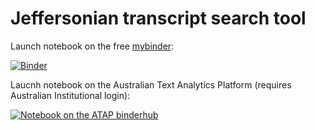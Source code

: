 # Jeffersonian transcript search tool

Launch notebook on the free [mybinder](https://mybinder.org): 

[![Binder](https://mybinder.org/badge_logo.svg)](https://mybinder.org/v2/gh/eanselluq/Search_tool/main?labpath=Jefferson_transcript_search_tool.ipynb)

Laucnh notebook on the Australian Text Analytics Platform (requires Australian Institutional login):

[![Notebook on the ATAP binderhub](https://binderhub.atap-binder.cloud.edu.au/badge_logo.svg)](https://binderhub.atap-binder.cloud.edu.au/v2/gh/eanselluq/Search_tool/main?labpath=Jefferson_transcript_search_tool.ipynb)

